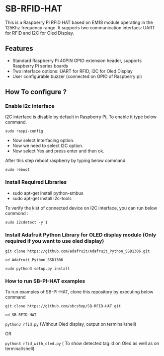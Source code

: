 # SB-RFID-HAT
This is a Raspberry Pi RFID HAT based on EM18 module operating in the 125Khz frequency range. It supports two communication interfacs: UART for RFID and I2C for Oled Display.

## Features

* Standard Raspberry Pi 40PIN GPIO extension header, supports Raspberry Pi series boards
* Two interface options: UART for RFID, I2C for Oled Display
* User configurable buzzer (connected on GPIO  of Raspberry pi)

## How To configure ? 

### Enable i2c interface

I2C interface is disable by default in Raspberry Pi, To enable it type below command.

``` sudo raspi-config ```

* Now select Interfacing option.
* Now we need to select I2C option.
* Now select Yes and press enter and then ok.

After this step reboot raspberry by typing below command:

``` sudo reboot ```

### Install Required Libraries

* sudo apt-get install python-smbus
* sudo apt-get install i2c-tools

To verify the kist of connected device on I2C interface, you can run below commond :

``` sudo i2cdetect -y 1 ```

### Install Adafruit Python Library for OLED display module (Only required if you want to use oled display)

``` git clone https://github.com/adafruit/Adafruit_Python_SSD1306.git ```

``` cd Adafruit_Python_SSD1306 ```

``` sudo python3 setup.py install ```

### How to run SB-PI-HAT examples

To run examples of SB-PI-HAT, clone this repository by executing below command

``` git clone https://github.com/sbcshop/SB-RFID-HAT.git ```

``` cd SB-RFID-HAT ```

``` python3 rfid.py ``` (Without Oled display, output on terminal/shell)
     
   OR
     
``` python3 rfid_with_oled.py ``` ( To show detected tag id on Oled as well as on terminal/shell)

